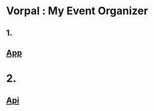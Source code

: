 # Vorpal : My Event Organizer

## 1.
## [App](https://vorpal.vercel.app)

# 2.
## [Api](https://vorpal-api.vercel.app)
   
